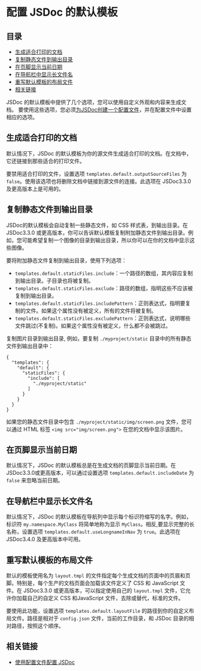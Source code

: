 <!--
title: 配置 JSDoc 的默认模板
order: 105
author: yuer
-->

# 配置 JSDoc 的默认模板

## 目录

- [生成适合打印的文档](#生成适合打印的文档)
- [复制静态文件到输出目录](#复制静态文件到输出目录)
- [在页脚显示当前日期](#在页脚显示当前日期)
- [在导航栏中显示长文件名](#在导航栏中显示长文件名)
- [重写默认模板的布局文件](#重写默认模板的布局文件)
- [相关链接](#相关链接)



JSDoc 的默认模板中提供了几个选项，您可以使用自定义外观和内容来生成文档。 要使用这些选项，您必须[为JSDoc创建一个配置文件](./about-configuring-jsdoc.md)，并在配置文件中设置相应的选项。

## 生成适合打印的文档

默认情况下，JSDoc 的默认模板为你的源文件生成适合打印的文档。在文档中，它还链接到那些适合的打印文件。

要禁用适合打印的文件，设置选项 `templates.default.outputSourceFiles` 为 `false`。使用该选项也将删除文档中链接到源文件的连接。此选项在 JSDoc3.3.0 及更高版本上是可用的。

## 复制静态文件到输出目录

JSDoc的默认模板会自动复制一些静态文件，如 CSS 样式表，到输出目录。在 JSDoc3.3.0 或更高版本，你可以告诉默认模板复制附加静态文件到输出目录。例如，您可能希望复制一个图像的目录到输出目录，所以你可以在你的文档中显示这些图像。

要将附加静态文件复制到输出目录，使用下列选项：

- `templates.default.staticFiles.include`：一个路径的数组，其内容应复制到输出目录。子目录也将被复制。
- `templates.default.staticFiles.exclude`：路径的数组，指明这些不应该被复制到输出目录。
- `templates.default.staticFiles.includePattern`：正则表达式，指明要复制的文件。如果这个属性没有被定义，所有的文件将被复制。
- `templates.default.staticFiles.excludePattern`：正则表达式，说明哪些文件跳过(不复制)。如果这个属性没有被定义，什么都不会被跳过。

复制图片目录到输出目录, 例如，要复制 `./myproject/static` 目录中的所有静态文件到输出目录中：

```
{
  "templates": {
    "default": {
      "staticFiles": {
        "include": [
          "./myproject/static"
        ]
      }
    }
  }
}
```

如果您的静态文件目录中包含 `./myproject/static/img/screen.png` 文件，您可以通过 HTML 标签 `<img src="img/screen.png">` 在您的文档中显示该图片。

## 在页脚显示当前日期

默认情况下，JSDoc 的默认模板总是在生成文档的页脚显示当前日期。在JSDoc3.3.0或更高版本，可以通过设置选项 `templates.default.includeDate` 为 `false` 来忽略当前日期。

## 在导航栏中显示长文件名

默认情况下，JSDoc 的默认模板在导航列中显示每个标识符缩写的名字。例如，标识符 `my.namespace.MyClass` 将简单地称为显示 `MyClass`。相反,要显示完整的长名称，设置选项 `templates.default.useLongnameInNav` 为 `true`。此选项在 JSDoc3.4.0 及更高版本中可用。

## 重写默认模板的布局文件

默认的模板使用名为 `layout.tmpl` 的文件指定每个生成文档的页面中的页眉和页脚。特别是，每个生产的文档页面会加载该文件定义了 CSS 和 JavaScript 文件。在 JSDoc3.3.0 或更高版本，可以指定使用自己的 `layout.tmpl` 文件，它允许你加载自己的自定义 CSS 和JavaScript 文件，去除或替代，标准的文件。

要使用此功能，设置选项 `templates.default.layoutFile` 的路径到你的自定义布局文件。路径是相对于 `config.json` 文件，当前的工作目录，和 JSDoc 目录的相对路径，按照这个顺序。

## 相关链接

- [使用配置文件配置 JSDoc](./about-configuring-jsdoc.md)